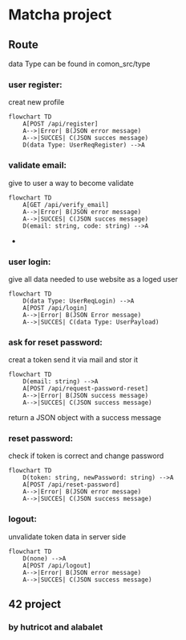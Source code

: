 # Matcha project


## Route 
data Type can be found in comon_src/type
### user register:
creat new profile
```mermaid
flowchart TD
    A[POST /api/register] 
    A-->|Error| B(JSON error message)
    A-->|SUCCES| C(JSON succes message)
    D(data Type: UserReqRegister) -->A
```
### validate email:
give to user a way to become validate
```mermaid
flowchart TD
    A[GET /api/verify_email] 
    A-->|Error| B(JSON error message)
    A-->|SUCCES| C(JSON succes message)
    D(email: string, code: string) -->A
``` 
*
### user login:
give all data needed to use website as a loged user
```mermaid
flowchart TD
    D(data Type: UserReqLogin) -->A
    A[POST /api/login] 
    A-->|Error| B(JSON Error message)
    A-->|SUCCES| C(data Type: UserPayload)
``` 

### ask for reset password:
creat a token send it via mail and stor it
```mermaid
flowchart TD
    D(email: string) -->A
    A[POST /api/request-password-reset] 
    A-->|Error| B(JSON success message)
    A-->|SUCCES| C(JSON success message)
``` 
return a JSON object with a success message

### reset password:
check if token is correct and change password
```mermaid
flowchart TD
    D(token: string, newPassword: string) -->A
    A[POST /api/reset-password] 
    A-->|Error| B(JSON error message)
    A-->|SUCCES| C(JSON success message)
``` 

### logout:
unvalidate token data in server side
```mermaid
flowchart TD
    D(none) -->A
    A[POST /api/logout] 
    A-->|Error| B(JSON error message)
    A-->|SUCCES| C(JSON success message)
``` 


## 42 project
### by hutricot and alabalet